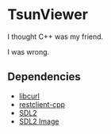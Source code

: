 # TsunViewer

I thought C++ was my friend.  

I was wrong.

## Dependencies

+ [libcurl](http://curl.haxx.se/libcurl/)
+ [restclient-cpp](https://github.com/mrtazz/restclient-cpp)
+ [SDL2](https://www.libsdl.org/download-2.0.php)
+ [SDL2 Image](https://www.libsdl.org/projects/SDL_image/)
